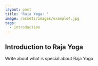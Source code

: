 ```yaml
---
layout: post
title: 'Raja Yoga: '
image: /assets/images/example4.jpg
tags:
  - introduction
---
```


## Introduction to Raja Yoga

Write about what is special about Raja Yoga

